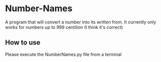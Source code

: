 # Number-Names
A program that will convert a number into its written from. It currently only works for numbers up to 999 centilion (I think it's correct)
## How to use
Please execute the NumberNames.py file from a terminal
